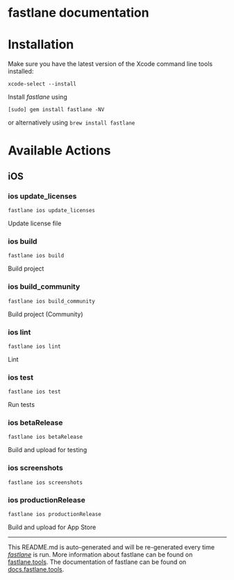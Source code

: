 fastlane documentation
================
# Installation

Make sure you have the latest version of the Xcode command line tools installed:

```
xcode-select --install
```

Install _fastlane_ using
```
[sudo] gem install fastlane -NV
```
or alternatively using `brew install fastlane`

# Available Actions
## iOS
### ios update_licenses
```
fastlane ios update_licenses
```
Update license file
### ios build
```
fastlane ios build
```
Build project
### ios build_community
```
fastlane ios build_community
```
Build project (Community)
### ios lint
```
fastlane ios lint
```
Lint
### ios test
```
fastlane ios test
```
Run tests
### ios betaRelease
```
fastlane ios betaRelease
```
Build and upload for testing
### ios screenshots
```
fastlane ios screenshots
```

### ios productionRelease
```
fastlane ios productionRelease
```
Build and upload for App Store

----

This README.md is auto-generated and will be re-generated every time [_fastlane_](https://fastlane.tools) is run.
More information about fastlane can be found on [fastlane.tools](https://fastlane.tools).
The documentation of fastlane can be found on [docs.fastlane.tools](https://docs.fastlane.tools).
